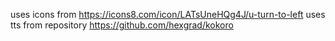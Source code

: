 uses icons from  https://icons8.com/icon/LATsUneHQg4J/u-turn-to-left
uses tts from repository https://github.com/hexgrad/kokoro

